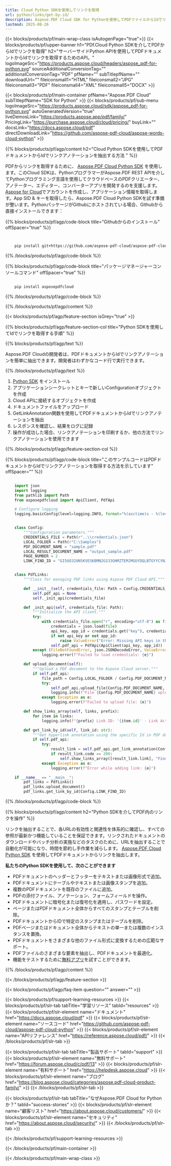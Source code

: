 ```yaml
---
title: Cloud Python SDKを使用してリンクを取得
url: python/links/get-by-id/
description: Aspose.PDF Cloud SDK for Pythonを使用してPDFファイルからIdでリンクを取得します。発見可能性とインデックス化を高めます。
lastmod: 2025-08-26
---
```


{{< blocks/products/pf/main-wrap-class isAutogenPage="true">}}
{{< blocks/products/pf/upper-banner h1="PDf.Cloud Python SDKを介してPDFからIdでリンクを取得" h2="サーバーサイドPython APIを使用してPDFドキュメントからIdでリンクを取得するためのAPI。" logoImageSrc="https://products.aspose.cloud/headers/aspose_pdf-for-python.svg" sourceAdditionalConversionTag="" additionalConversionTag="PDF" pfName="" subTitlepfName="" downloadUrl="" fileiconsmall1="HTML" fileiconsmall2="JPG" fileiconsmall3="PDF" fileiconsmall4="XML" fileiconsmall5="DOCX" >}}

{{< blocks/products/pf/main-container pfName="Aspose.PDF Cloud" subTitlepfName="SDK for Python" >}}
{{< blocks/products/pf/sub-menu logoImageSrc="https://products.aspose.cloud/sdk/aspose_pdf-for-python.svg"
autoGeneratedVersion="true"
liveDemosLink="https://products.aspose.app/pdf/family/" PricingLink="https://purchase.aspose.cloud/cloud/pricing/" buyLink="" docsLink="https://docs.aspose.cloud/pdf"  directDownloadLink="https://github.com/aspose-pdf-cloud/aspose-words-cloud-python" >}}

{{% blocks/products/pf/agp/content h2="Cloud Python SDKを使用してPDFドキュメントからIdでリンクアノテーションを抽出する方法 " %}}

PDFからリンクを取得するために、
[Aspose.PDF Cloud Python SDK](https://products.aspose.cloud/pdf/python/) を使用します。このCloud SDKは、PythonプログラマーがAspose.PDF REST APIを介してPythonプログラミング言語を使用してクラウドベースのPDFクリエーター、アノテーター、エディター、コンバーターアプリを開発するのを支援します。[Aspose for Cloud](https://dashboard.aspose.cloud/#/apps)でアカウントを作成し、アプリケーション情報を取得します。App SID & キーを取得したら、Aspose.PDF Cloud Python SDKを試す準備が整います。PythonパッケージがGithubにホストされている場合、Githubから直接インストールできます：

{{% blocks/products/pf/agp/code-block title="Githubからのインストール" offSpacer="true" %}}

```bash


    pip install git+https://github.com/aspose-pdf-cloud/aspose-pdf-cloud-python.git


```

{{% /blocks/products/pf/agp/code-block %}}

{{% blocks/products/pf/agp/code-block title="パッケージマネージャーコンソールコマンド" offSpacer="true" %}}

```bash

    pip install asposepdfcloud

```

{{% /blocks/products/pf/agp/code-block %}}

{{% /blocks/products/pf/agp/content %}}

{{< blocks/products/pf/agp/feature-section isGrey="true" >}}

{{% blocks/products/pf/agp/feature-section-col title="Python SDKを使用してIdでリンクを取得する手順" %}}

{{% blocks/products/pf/agp/text %}}

Aspose.PDF Cloudの開発者は、PDFドキュメントからIdでリンクアノテーションを簡単に抽出できます。開発者はわずかなコード行で実行できます。

{{% /blocks/products/pf/agp/text %}}

1. [Python SDK](https://pypi.org/project/asposepdfcloud/) をインストール
1. アプリケーションシークレットとキーで新しいConfigurationオブジェクトを作成
1. Cloud APIに接続するオブジェクトを作成
1. ドキュメントファイルをアップロード
1. GetLinkAnnotation関数を使用してPDFドキュメントからIdでリンクアノテーションを抽出
1. レスポンスを確認し、結果をログに記録
1. 操作が成功した場合、リンクアノテーションを印刷するか、他の方法でリンクアノテーションを使用できます

{{% /blocks/products/pf/agp/feature-section-col %}}

{{% blocks/products/pf/agp/code-block title="このサンプルコードはPDFドキュメントからIdでリンクアノテーションを取得する方法を示しています" offSpacer="" %}}

```python
    
    import json
    import logging
    from pathlib import Path
    from asposepdfcloud import ApiClient, PdfApi

    # Configure logging
    logging.basicConfig(level=logging.INFO, format="%(asctime)s - %(levelname)s - %(message)s")


    class Config:
        """Configuration parameters."""
        CREDENTIALS_FILE = Path(r"..\\credentials.json")
        LOCAL_FOLDER = Path(r"C:\Samples")
        PDF_DOCUMENT_NAME = "sample.pdf"
        LOCAL_RESULT_DOCUMENT_NAME = "output_sample.pdf"
        PAGE_NUMBER = 2
        LINK_FIND_ID = "GI5UO32UN5KVESKBMN2GS33OHMZTEMJMGUYDQLBTGYYCYNJSGE"


    class PdfLinks:
        """Class for managing PDF links using Aspose PDF Cloud API."""

        def __init__(self, credentials_file: Path = Config.CREDENTIALS_FILE):
            self.pdf_api = None
            self._init_api(credentials_file)

        def _init_api(self, credentials_file: Path):
            """Initialize the API client."""
            try:
                with credentials_file.open("r", encoding="utf-8") as file:
                    credentials = json.load(file)
                    api_key, app_id = credentials.get("key"), credentials.get("id")
                    if not api_key or not app_id:
                        raise ValueError("Error: Missing API keys in the credentials file.")
                    self.pdf_api = PdfApi(ApiClient(api_key, app_id))
            except (FileNotFoundError, json.JSONDecodeError, ValueError) as e:
                logging.error(f"Failed to load credentials: {e}")

        def upload_document(self):
            """Upload a PDF document to the Aspose Cloud server."""
            if self.pdf_api:
                file_path = Config.LOCAL_FOLDER / Config.PDF_DOCUMENT_NAME
                try:
                    self.pdf_api.upload_file(Config.PDF_DOCUMENT_NAME, str(file_path))
                    logging.info(f"File {Config.PDF_DOCUMENT_NAME} uploaded successfully.")
                except Exception as e:
                    logging.error(f"Failed to upload file: {e}")

        def show_links_array(self, links, prefix):
            for item in links:
                logging.info(f"{prefix} Link ID: '{item.id}' - Link Action: '{item.action}'")

        def get_link_by_id(self, link_id: str):
            """Get hyperlink annotation using the specific Id in PDF document."""
            if self.pdf_api:
                try:
                    result_link = self.pdf_api.get_link_annotation(Config.PDF_DOCUMENT_NAME, link_id)
                    if result_link.code == 200:
                        self.show_links_array([result_link.link], "Find: ")
                except Exception as e:
                    logging.error(f"Error while adding link: {e}")

    if __name__ == "__main__":
        pdf_links = PdfLinks()
        pdf_links.upload_document()
        pdf_links.get_link_by_id(Config.LINK_FIND_ID)


```

{{% /blocks/products/pf/agp/code-block %}}

{{% blocks/products/pf/agp/content h2="Python SDKを介してPDF内のリンクを操作" %}}

リンクを抽出することで、各URLの有効性と関連性を体系的に確認し、すべての参照が最新かつ機能していることを保証できます。リンクされたドキュメントのダウンロードやバッチ分析の実施などのタスクのために、URLを抽出することで自動化が可能になり、時間を節約し手作業を減らします。
[Aspose.PDF Cloud Python SDK](https://products.aspose.cloud/pdf/python/) を使用してPDFドキュメントからリンクを抽出します。

**私たちのPython SDKを使用して、次のことができます**

+ PDFドキュメントのヘッダーとフッターをテキストまたは画像形式で追加。
+ PDFドキュメントにテーブルやテキストまたは画像スタンプを追加。
+ 複数のPDFドキュメントを既存のファイルに追加。
+ PDFの添付ファイル、アノテーション、フォームフィールドを操作。
+ PDFドキュメントに暗号化または復号化を適用し、パスワードを設定。
+ ページまたはPDFドキュメント全体からすべてのスタンプとテーブルを削除。
+ PDFドキュメントからIDで特定のスタンプまたはテーブルを削除。
+ PDFページまたはドキュメント全体からテキストの単一または複数のインスタンスを置換。
+ PDFドキュメントをさまざまな他のファイル形式に変換するための広範なサポート。
+ PDFファイルのさまざまな要素を抽出し、PDFドキュメントを最適化。
+ 機能をテストするために[無料アプリ](https://products.aspose.app/pdf/)を試すことができます。

{{% /blocks/products/pf/agp/content %}}

{{< /blocks/products/pf/agp/feature-section >}}

{{< blocks/products/pf/agp/faq-item question="" answer="" >}}

{{< blocks/products/pf/support-learning-resources >}}
{{< blocks/products/pf/slr-tab tabTitle="学習リソース" tabId="resources" >}}
{{< blocks/products/pf/slr-element name="ドキュメント" href="https://docs.aspose.cloud/pdf" >}}
{{< blocks/products/pf/slr-element name="ソースコード" href="https://github.com/aspose-pdf-cloud/aspose-pdf-cloud-python" >}}
{{< blocks/products/pf/slr-element name="APIリファレンス" href="https://reference.aspose.cloud/pdf/" >}}
{{< /blocks/products/pf/slr-tab >}}

{{< blocks/products/pf/slr-tab tabTitle="製品サポート" tabId="support" >}}
{{< blocks/products/pf/slr-element name="無料サポート" href="https://forum.aspose.cloud/c/pdf/13" >}}
{{< blocks/products/pf/slr-element name="有料サポート" href="https://helpdesk.aspose.cloud" >}}
{{< blocks/products/pf/slr-element name="ブログ" href="https://blog.aspose.cloud/categories/aspose.pdf-cloud-product-family/" >}}
{{< /blocks/products/pf/slr-tab >}}

{{< blocks/products/pf/slr-tab tabTitle="なぜAspose.PDF Cloud for Pythonか？" tabId="success-stories" >}}
{{< blocks/products/pf/slr-element name="顧客リスト" href="https://about.aspose.cloud/customers/" >}}
{{< blocks/products/pf/slr-element name="セキュリティ" href="https://about.aspose.cloud/security/" >}}
{{< /blocks/products/pf/slr-tab >}}

{{< /blocks/products/pf/support-learning-resources >}}

{{< /blocks/products/pf/main-container >}}

{{< /blocks/products/pf/main-wrap-class >}}




